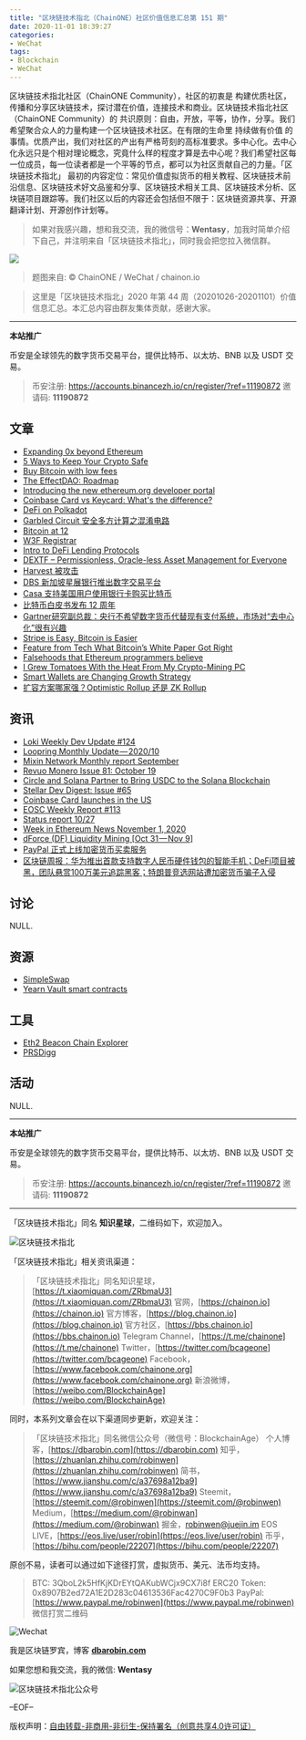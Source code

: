 ```yaml
---
title: "区块链技术指北（ChainONE）社区价值信息汇总第 151 期"
date: 2020-11-01 18:39:27
categories:
- WeChat
tags:
- Blockchain
- WeChat
---
```

区块链技术指北社区（ChainONE Community），社区的初衷是 构建优质社区，传播和分享区块链技术，探讨潜在价值，连接技术和商业。区块链技术指北社区（ChainONE Community）的 共识原则：自由，开放，平等，协作，分享。我们希望聚合众人的力量构建一个区块链技术社区。在有限的生命里 持续做有价值 的事情。优质产出，我们对社区的产出有严格苛刻的高标准要求。多中心化。去中心化永远只是个相对理论概念，究竟什么样的程度才算是去中心呢？我们希望社区每一位成员，每一位读者都是一个平等的节点，都可以为社区贡献自己的力量。「区块链技术指北」 最初的内容定位：常见价值虚拟货币的相关教程、区块链技术前沿信息、区块链技术好文品鉴和分享、区块链技术相关工具、区块链技术分析、区块链项目跟踪等。我们社区以后的内容还会包括但不限于：区块链资源共享、开源翻译计划、开源创作计划等。
<!-- more -->

> 如果对我感兴趣，想和我交流，我的微信号：**Wentasy**，加我时简单介绍下自己，并注明来自「区块链技术指北」，同时我会把您拉入微信群。

![](https://cdn.dbarobin.com/EFxCQjC.png)

> 题图来自: © ChainONE / WeChat / chainon.io

> 这里是「区块链技术指北」2020 年第 44 周（20201026-20201101）价值信息汇总。本汇总内容由群友集体贡献，感谢大家。

***

**本站推广**

币安是全球领先的数字货币交易平台，提供比特币、以太坊、BNB 以及 USDT 交易。

> 币安注册: https://accounts.binancezh.io/cn/register/?ref=11190872
> 邀请码: **11190872**

## 文章

* [Expanding 0x beyond Ethereum](https://bbs.chainon.io/d/6687)
* [5 Ways to Keep Your Crypto Safe](https://bbs.chainon.io/d/6688)
* [Buy Bitcoin with low fees](https://bbs.chainon.io/d/6689)
* [The EffectDAO: Roadmap](https://bbs.chainon.io/d/6690)
* [Introducing the new ethereum.org developer portal](https://bbs.chainon.io/d/6691)
* [Coinbase Card vs Keycard: What's the difference?](https://bbs.chainon.io/d/6695)
* [DeFi on Polkadot](https://bbs.chainon.io/d/6696)
* [Garbled Circuit 安全多方计算之混淆电路](https://bbs.chainon.io/d/6697)
* [Bitcoin at 12](https://bbs.chainon.io/d/6703)
* [W3F Registrar](https://bbs.chainon.io/d/6705)
* [Intro to DeFi Lending Protocols](https://bbs.chainon.io/d/6707)
* [DEXTF – Permissionless, Oracle-less Asset Management for Everyone](https://bbs.chainon.io/d/6708)
* [Harvest 被攻击](https://bbs.chainon.io/d/6710)
* [DBS 新加坡星展银行推出数字交易平台](https://bbs.chainon.io/d/6711)
* [Casa 支持美国用户使用银行卡购买比特币](https://bbs.chainon.io/d/6713)
* [比特币白皮书发布 12 周年](https://bbs.chainon.io/d/6714)
* [Gartner研究副总裁：央行不希望数字货币代替现有支付系统，市场对“去中心化”很有兴趣](https://bbs.chainon.io/d/6716)
* [Stripe is Easy, Bitcoin is Easier](https://bbs.chainon.io/d/6717)
* [Feature from Tech What Bitcoin’s White Paper Got Right](https://bbs.chainon.io/d/6718)
* [Falsehoods that Ethereum programmers believe](https://bbs.chainon.io/d/6723)
* [I Grew Tomatoes With the Heat From My Crypto-Mining PC](https://bbs.chainon.io/d/6724)
* [Smart Wallets are Changing Growth Strategy](https://bbs.chainon.io/d/6725)
* [扩容方案哪家强？Optimistic Rollup 还是 ZK Rollup](https://bbs.chainon.io/d/6726)

## 资讯

* [Loki Weekly Dev Update #124](https://bbs.chainon.io/d/6692)
* [Loopring Monthly Update — 2020/10](https://bbs.chainon.io/d/6693)
* [Mixin Network Monthly report September](https://bbs.chainon.io/d/6694)
* [Revuo Monero Issue 81: October 19](https://bbs.chainon.io/d/6698)
* [Circle and Solana Partner to Bring USDC to the Solana Blockchain](https://bbs.chainon.io/d/6699)
* [Stellar Dev Digest: Issue #65](https://bbs.chainon.io/d/6700)
* [Coinbase Card launches in the US](https://bbs.chainon.io/d/6701)
* [EOSC Weekly Report #113](https://bbs.chainon.io/d/6702)
* [Status report 10/27](https://bbs.chainon.io/d/6704)
* [Week in Ethereum News November 1, 2020](https://bbs.chainon.io/d/6706)
* [dForce (DF) Liquidity Mining [Oct 31 — Nov 9]](https://bbs.chainon.io/d/6709)
* [PayPal 正式上线加密货币买卖服务](https://bbs.chainon.io/d/6712)
* [区块链周报：华为推出首款支持数字人民币硬件钱包的智能手机；DeFi项目被黑，团队悬赏100万美元追踪黑客；特朗普竞选网站遭加密货币骗子入侵](https://bbs.chainon.io/d/6715)

## 讨论

NULL.

## 资源

* [SimpleSwap](https://bbs.chainon.io/d/6719)
* [Yearn Vault smart contracts](https://bbs.chainon.io/d/6720)

## 工具

* [Eth2 Beacon Chain Explorer](https://bbs.chainon.io/d/6721)
* [PRSDigg](https://bbs.chainon.io/d/6722)

## 活动

NULL.

***

**本站推广**

币安是全球领先的数字货币交易平台，提供比特币、以太坊、BNB 以及 USDT 交易。

> 币安注册: https://accounts.binancezh.io/cn/register/?ref=11190872
> 邀请码: **11190872**

***

「区块链技术指北」同名 **知识星球**，二维码如下，欢迎加入。

![区块链技术指北](https://cdn.dbarobin.com/3YzonTR.png)

「区块链技术指北」相关资讯渠道：

> 「区块链技术指北」同名知识星球，[https://t.xiaomiquan.com/ZRbmaU3](https://t.xiaomiquan.com/ZRbmaU3)
> 官网，[https://chainon.io](https://chainon.io)
> 官方博客，[https://blog.chainon.io](https://blog.chainon.io)
> 官方社区，[https://bbs.chainon.io](https://bbs.chainon.io)
> Telegram Channel，[https://t.me/chainone](https://t.me/chainone)
> Twitter，[https://twitter.com/bcageone](https://twitter.com/bcageone)
> Facebook，[https://www.facebook.com/chainone.org](https://www.facebook.com/chainone.org)
> 新浪微博，[https://weibo.com/BlockchainAge](https://weibo.com/BlockchainAge)

同时，本系列文章会在以下渠道同步更新，欢迎关注：

> 「区块链技术指北」同名微信公众号（微信号：BlockchainAge）
> 个人博客，[https://dbarobin.com](https://dbarobin.com)
> 知乎，[https://zhuanlan.zhihu.com/robinwen](https://zhuanlan.zhihu.com/robinwen)
> 简书，[https://www.jianshu.com/c/a37698a12ba9](https://www.jianshu.com/c/a37698a12ba9)
> Steemit，[https://steemit.com/@robinwen](https://steemit.com/@robinwen)
> Medium，[https://medium.com/@robinwan](https://medium.com/@robinwan)
> 掘金，[robinwen@juejin.im](https://juejin.im/user/5673ccae60b2260ee435f89a/posts)
> EOS LIVE，[https://eos.live/user/robin](https://eos.live/user/robin)
> 币乎，[https://bihu.com/people/22207](https://bihu.com/people/22207)

原创不易，读者可以通过如下途径打赏，虚拟货币、美元、法币均支持。

> BTC: 3QboL2k5HfKjKDrEYtQAKubWCjx9CX7i8f
> ERC20 Token: 0x8907B2ed72A1E2D283c04613536Fac4270C9F0b3
> PayPal: [https://www.paypal.me/robinwen](https://www.paypal.me/robinwen)
> 微信打赏二维码

![Wechat](https://cdn.dbarobin.com/SzoNl5b.jpg)

我是区块链罗宾，博客 **[dbarobin.com](https://dbarobin.com/)**

如果您想和我交流，我的微信: **Wentasy**

![区块链技术指北公众号](https://cdn.dbarobin.com/w0wignb.png)

–EOF–

版权声明：[自由转载-非商用-非衍生-保持署名（创意共享4.0许可证）](http://creativecommons.org/licenses/by-nc-nd/4.0/deed.zh)